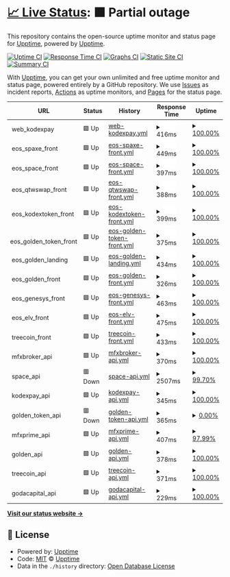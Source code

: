 # [📈 Live Status](https://eos-services.kodexpay.com): <!--live status--> **🟧 Partial outage**

This repository contains the open-source uptime monitor and status page for [Upptime](https://upptime.js.org), powered by [Upptime](https://github.com/upptime/upptime).

[![Uptime CI](https://github.com/upptime/upptime/workflows/Uptime%20CI/badge.svg)](https://github.com/upptime/upptime/actions?query=workflow%3A%22Uptime+CI%22)
[![Response Time CI](https://github.com/upptime/upptime/workflows/Response%20Time%20CI/badge.svg)](https://github.com/upptime/upptime/actions?query=workflow%3A%22Response+Time+CI%22)
[![Graphs CI](https://github.com/upptime/upptime/workflows/Graphs%20CI/badge.svg)](https://github.com/upptime/upptime/actions?query=workflow%3A%22Graphs+CI%22)
[![Static Site CI](https://github.com/upptime/upptime/workflows/Static%20Site%20CI/badge.svg)](https://github.com/upptime/upptime/actions?query=workflow%3A%22Static+Site+CI%22)
[![Summary CI](https://github.com/upptime/upptime/workflows/Summary%20CI/badge.svg)](https://github.com/upptime/upptime/actions?query=workflow%3A%22Summary+CI%22)

With [Upptime](https://upptime.js.org), you can get your own unlimited and free uptime monitor and status page, powered entirely by a GitHub repository. We use [Issues](https://github.com/upptime/upptime/issues) as incident reports, [Actions](https://github.com/upptime/upptime/actions) as uptime monitors, and [Pages](https://eos-services.kodexpay.com) for the status page.

<!--start: status pages-->
<!-- This summary is generated by Upptime (https://github.com/upptime/upptime) -->
<!-- Do not edit this manually, your changes will be overwritten -->
<!-- prettier-ignore -->
| URL | Status | History | Response Time | Uptime |
| --- | ------ | ------- | ------------- | ------ |
| <img alt="" src="https://icons.duckduckgo.com/ip3/null.ico" height="13"> web_kodexpay | 🟩 Up | [web-kodexpay.yml](https://github.com/eos-technology/uptime/commits/HEAD/history/web-kodexpay.yml) | <details><summary><img alt="Response time graph" src="./graphs/web-kodexpay/response-time-week.png" height="20"> 416ms</summary><br><a href="https://upptime.github.io/upptime/history/web-kodexpay"><img alt="Response time 457" src="https://img.shields.io/endpoint?url=https%3A%2F%2Fraw.githubusercontent.com%2Feos-technology%2Fuptime%2FHEAD%2Fapi%2Fweb-kodexpay%2Fresponse-time.json"></a><br><a href="https://upptime.github.io/upptime/history/web-kodexpay"><img alt="24-hour response time 297" src="https://img.shields.io/endpoint?url=https%3A%2F%2Fraw.githubusercontent.com%2Feos-technology%2Fuptime%2FHEAD%2Fapi%2Fweb-kodexpay%2Fresponse-time-day.json"></a><br><a href="https://upptime.github.io/upptime/history/web-kodexpay"><img alt="7-day response time 416" src="https://img.shields.io/endpoint?url=https%3A%2F%2Fraw.githubusercontent.com%2Feos-technology%2Fuptime%2FHEAD%2Fapi%2Fweb-kodexpay%2Fresponse-time-week.json"></a><br><a href="https://upptime.github.io/upptime/history/web-kodexpay"><img alt="30-day response time 410" src="https://img.shields.io/endpoint?url=https%3A%2F%2Fraw.githubusercontent.com%2Feos-technology%2Fuptime%2FHEAD%2Fapi%2Fweb-kodexpay%2Fresponse-time-month.json"></a><br><a href="https://upptime.github.io/upptime/history/web-kodexpay"><img alt="1-year response time 457" src="https://img.shields.io/endpoint?url=https%3A%2F%2Fraw.githubusercontent.com%2Feos-technology%2Fuptime%2FHEAD%2Fapi%2Fweb-kodexpay%2Fresponse-time-year.json"></a></details> | <details><summary><a href="https://upptime.github.io/upptime/history/web-kodexpay">100.00%</a></summary><a href="https://upptime.github.io/upptime/history/web-kodexpay"><img alt="All-time uptime 100.00%" src="https://img.shields.io/endpoint?url=https%3A%2F%2Fraw.githubusercontent.com%2Feos-technology%2Fuptime%2FHEAD%2Fapi%2Fweb-kodexpay%2Fuptime.json"></a><br><a href="https://upptime.github.io/upptime/history/web-kodexpay"><img alt="24-hour uptime 100.00%" src="https://img.shields.io/endpoint?url=https%3A%2F%2Fraw.githubusercontent.com%2Feos-technology%2Fuptime%2FHEAD%2Fapi%2Fweb-kodexpay%2Fuptime-day.json"></a><br><a href="https://upptime.github.io/upptime/history/web-kodexpay"><img alt="7-day uptime 100.00%" src="https://img.shields.io/endpoint?url=https%3A%2F%2Fraw.githubusercontent.com%2Feos-technology%2Fuptime%2FHEAD%2Fapi%2Fweb-kodexpay%2Fuptime-week.json"></a><br><a href="https://upptime.github.io/upptime/history/web-kodexpay"><img alt="30-day uptime 100.00%" src="https://img.shields.io/endpoint?url=https%3A%2F%2Fraw.githubusercontent.com%2Feos-technology%2Fuptime%2FHEAD%2Fapi%2Fweb-kodexpay%2Fuptime-month.json"></a><br><a href="https://upptime.github.io/upptime/history/web-kodexpay"><img alt="1-year uptime 100.00%" src="https://img.shields.io/endpoint?url=https%3A%2F%2Fraw.githubusercontent.com%2Feos-technology%2Fuptime%2FHEAD%2Fapi%2Fweb-kodexpay%2Fuptime-year.json"></a></details>
| <img alt="" src="https://icons.duckduckgo.com/ip3/null.ico" height="13"> eos_spaxe_front | 🟩 Up | [eos-spaxe-front.yml](https://github.com/eos-technology/uptime/commits/HEAD/history/eos-spaxe-front.yml) | <details><summary><img alt="Response time graph" src="./graphs/eos-spaxe-front/response-time-week.png" height="20"> 449ms</summary><br><a href="https://upptime.github.io/upptime/history/eos-spaxe-front"><img alt="Response time 434" src="https://img.shields.io/endpoint?url=https%3A%2F%2Fraw.githubusercontent.com%2Feos-technology%2Fuptime%2FHEAD%2Fapi%2Feos-spaxe-front%2Fresponse-time.json"></a><br><a href="https://upptime.github.io/upptime/history/eos-spaxe-front"><img alt="24-hour response time 353" src="https://img.shields.io/endpoint?url=https%3A%2F%2Fraw.githubusercontent.com%2Feos-technology%2Fuptime%2FHEAD%2Fapi%2Feos-spaxe-front%2Fresponse-time-day.json"></a><br><a href="https://upptime.github.io/upptime/history/eos-spaxe-front"><img alt="7-day response time 449" src="https://img.shields.io/endpoint?url=https%3A%2F%2Fraw.githubusercontent.com%2Feos-technology%2Fuptime%2FHEAD%2Fapi%2Feos-spaxe-front%2Fresponse-time-week.json"></a><br><a href="https://upptime.github.io/upptime/history/eos-spaxe-front"><img alt="30-day response time 424" src="https://img.shields.io/endpoint?url=https%3A%2F%2Fraw.githubusercontent.com%2Feos-technology%2Fuptime%2FHEAD%2Fapi%2Feos-spaxe-front%2Fresponse-time-month.json"></a><br><a href="https://upptime.github.io/upptime/history/eos-spaxe-front"><img alt="1-year response time 434" src="https://img.shields.io/endpoint?url=https%3A%2F%2Fraw.githubusercontent.com%2Feos-technology%2Fuptime%2FHEAD%2Fapi%2Feos-spaxe-front%2Fresponse-time-year.json"></a></details> | <details><summary><a href="https://upptime.github.io/upptime/history/eos-spaxe-front">100.00%</a></summary><a href="https://upptime.github.io/upptime/history/eos-spaxe-front"><img alt="All-time uptime 100.00%" src="https://img.shields.io/endpoint?url=https%3A%2F%2Fraw.githubusercontent.com%2Feos-technology%2Fuptime%2FHEAD%2Fapi%2Feos-spaxe-front%2Fuptime.json"></a><br><a href="https://upptime.github.io/upptime/history/eos-spaxe-front"><img alt="24-hour uptime 100.00%" src="https://img.shields.io/endpoint?url=https%3A%2F%2Fraw.githubusercontent.com%2Feos-technology%2Fuptime%2FHEAD%2Fapi%2Feos-spaxe-front%2Fuptime-day.json"></a><br><a href="https://upptime.github.io/upptime/history/eos-spaxe-front"><img alt="7-day uptime 100.00%" src="https://img.shields.io/endpoint?url=https%3A%2F%2Fraw.githubusercontent.com%2Feos-technology%2Fuptime%2FHEAD%2Fapi%2Feos-spaxe-front%2Fuptime-week.json"></a><br><a href="https://upptime.github.io/upptime/history/eos-spaxe-front"><img alt="30-day uptime 100.00%" src="https://img.shields.io/endpoint?url=https%3A%2F%2Fraw.githubusercontent.com%2Feos-technology%2Fuptime%2FHEAD%2Fapi%2Feos-spaxe-front%2Fuptime-month.json"></a><br><a href="https://upptime.github.io/upptime/history/eos-spaxe-front"><img alt="1-year uptime 100.00%" src="https://img.shields.io/endpoint?url=https%3A%2F%2Fraw.githubusercontent.com%2Feos-technology%2Fuptime%2FHEAD%2Fapi%2Feos-spaxe-front%2Fuptime-year.json"></a></details>
| <img alt="" src="https://icons.duckduckgo.com/ip3/null.ico" height="13"> eos_space_front | 🟩 Up | [eos-space-front.yml](https://github.com/eos-technology/uptime/commits/HEAD/history/eos-space-front.yml) | <details><summary><img alt="Response time graph" src="./graphs/eos-space-front/response-time-week.png" height="20"> 397ms</summary><br><a href="https://upptime.github.io/upptime/history/eos-space-front"><img alt="Response time 488" src="https://img.shields.io/endpoint?url=https%3A%2F%2Fraw.githubusercontent.com%2Feos-technology%2Fuptime%2FHEAD%2Fapi%2Feos-space-front%2Fresponse-time.json"></a><br><a href="https://upptime.github.io/upptime/history/eos-space-front"><img alt="24-hour response time 196" src="https://img.shields.io/endpoint?url=https%3A%2F%2Fraw.githubusercontent.com%2Feos-technology%2Fuptime%2FHEAD%2Fapi%2Feos-space-front%2Fresponse-time-day.json"></a><br><a href="https://upptime.github.io/upptime/history/eos-space-front"><img alt="7-day response time 397" src="https://img.shields.io/endpoint?url=https%3A%2F%2Fraw.githubusercontent.com%2Feos-technology%2Fuptime%2FHEAD%2Fapi%2Feos-space-front%2Fresponse-time-week.json"></a><br><a href="https://upptime.github.io/upptime/history/eos-space-front"><img alt="30-day response time 528" src="https://img.shields.io/endpoint?url=https%3A%2F%2Fraw.githubusercontent.com%2Feos-technology%2Fuptime%2FHEAD%2Fapi%2Feos-space-front%2Fresponse-time-month.json"></a><br><a href="https://upptime.github.io/upptime/history/eos-space-front"><img alt="1-year response time 488" src="https://img.shields.io/endpoint?url=https%3A%2F%2Fraw.githubusercontent.com%2Feos-technology%2Fuptime%2FHEAD%2Fapi%2Feos-space-front%2Fresponse-time-year.json"></a></details> | <details><summary><a href="https://upptime.github.io/upptime/history/eos-space-front">100.00%</a></summary><a href="https://upptime.github.io/upptime/history/eos-space-front"><img alt="All-time uptime 100.00%" src="https://img.shields.io/endpoint?url=https%3A%2F%2Fraw.githubusercontent.com%2Feos-technology%2Fuptime%2FHEAD%2Fapi%2Feos-space-front%2Fuptime.json"></a><br><a href="https://upptime.github.io/upptime/history/eos-space-front"><img alt="24-hour uptime 100.00%" src="https://img.shields.io/endpoint?url=https%3A%2F%2Fraw.githubusercontent.com%2Feos-technology%2Fuptime%2FHEAD%2Fapi%2Feos-space-front%2Fuptime-day.json"></a><br><a href="https://upptime.github.io/upptime/history/eos-space-front"><img alt="7-day uptime 100.00%" src="https://img.shields.io/endpoint?url=https%3A%2F%2Fraw.githubusercontent.com%2Feos-technology%2Fuptime%2FHEAD%2Fapi%2Feos-space-front%2Fuptime-week.json"></a><br><a href="https://upptime.github.io/upptime/history/eos-space-front"><img alt="30-day uptime 100.00%" src="https://img.shields.io/endpoint?url=https%3A%2F%2Fraw.githubusercontent.com%2Feos-technology%2Fuptime%2FHEAD%2Fapi%2Feos-space-front%2Fuptime-month.json"></a><br><a href="https://upptime.github.io/upptime/history/eos-space-front"><img alt="1-year uptime 100.00%" src="https://img.shields.io/endpoint?url=https%3A%2F%2Fraw.githubusercontent.com%2Feos-technology%2Fuptime%2FHEAD%2Fapi%2Feos-space-front%2Fuptime-year.json"></a></details>
| <img alt="" src="https://icons.duckduckgo.com/ip3/null.ico" height="13"> eos_qtwswap_front | 🟩 Up | [eos-qtwswap-front.yml](https://github.com/eos-technology/uptime/commits/HEAD/history/eos-qtwswap-front.yml) | <details><summary><img alt="Response time graph" src="./graphs/eos-qtwswap-front/response-time-week.png" height="20"> 388ms</summary><br><a href="https://upptime.github.io/upptime/history/eos-qtwswap-front"><img alt="Response time 445" src="https://img.shields.io/endpoint?url=https%3A%2F%2Fraw.githubusercontent.com%2Feos-technology%2Fuptime%2FHEAD%2Fapi%2Feos-qtwswap-front%2Fresponse-time.json"></a><br><a href="https://upptime.github.io/upptime/history/eos-qtwswap-front"><img alt="24-hour response time 305" src="https://img.shields.io/endpoint?url=https%3A%2F%2Fraw.githubusercontent.com%2Feos-technology%2Fuptime%2FHEAD%2Fapi%2Feos-qtwswap-front%2Fresponse-time-day.json"></a><br><a href="https://upptime.github.io/upptime/history/eos-qtwswap-front"><img alt="7-day response time 388" src="https://img.shields.io/endpoint?url=https%3A%2F%2Fraw.githubusercontent.com%2Feos-technology%2Fuptime%2FHEAD%2Fapi%2Feos-qtwswap-front%2Fresponse-time-week.json"></a><br><a href="https://upptime.github.io/upptime/history/eos-qtwswap-front"><img alt="30-day response time 414" src="https://img.shields.io/endpoint?url=https%3A%2F%2Fraw.githubusercontent.com%2Feos-technology%2Fuptime%2FHEAD%2Fapi%2Feos-qtwswap-front%2Fresponse-time-month.json"></a><br><a href="https://upptime.github.io/upptime/history/eos-qtwswap-front"><img alt="1-year response time 445" src="https://img.shields.io/endpoint?url=https%3A%2F%2Fraw.githubusercontent.com%2Feos-technology%2Fuptime%2FHEAD%2Fapi%2Feos-qtwswap-front%2Fresponse-time-year.json"></a></details> | <details><summary><a href="https://upptime.github.io/upptime/history/eos-qtwswap-front">100.00%</a></summary><a href="https://upptime.github.io/upptime/history/eos-qtwswap-front"><img alt="All-time uptime 100.00%" src="https://img.shields.io/endpoint?url=https%3A%2F%2Fraw.githubusercontent.com%2Feos-technology%2Fuptime%2FHEAD%2Fapi%2Feos-qtwswap-front%2Fuptime.json"></a><br><a href="https://upptime.github.io/upptime/history/eos-qtwswap-front"><img alt="24-hour uptime 100.00%" src="https://img.shields.io/endpoint?url=https%3A%2F%2Fraw.githubusercontent.com%2Feos-technology%2Fuptime%2FHEAD%2Fapi%2Feos-qtwswap-front%2Fuptime-day.json"></a><br><a href="https://upptime.github.io/upptime/history/eos-qtwswap-front"><img alt="7-day uptime 100.00%" src="https://img.shields.io/endpoint?url=https%3A%2F%2Fraw.githubusercontent.com%2Feos-technology%2Fuptime%2FHEAD%2Fapi%2Feos-qtwswap-front%2Fuptime-week.json"></a><br><a href="https://upptime.github.io/upptime/history/eos-qtwswap-front"><img alt="30-day uptime 100.00%" src="https://img.shields.io/endpoint?url=https%3A%2F%2Fraw.githubusercontent.com%2Feos-technology%2Fuptime%2FHEAD%2Fapi%2Feos-qtwswap-front%2Fuptime-month.json"></a><br><a href="https://upptime.github.io/upptime/history/eos-qtwswap-front"><img alt="1-year uptime 100.00%" src="https://img.shields.io/endpoint?url=https%3A%2F%2Fraw.githubusercontent.com%2Feos-technology%2Fuptime%2FHEAD%2Fapi%2Feos-qtwswap-front%2Fuptime-year.json"></a></details>
| <img alt="" src="https://icons.duckduckgo.com/ip3/null.ico" height="13"> eos_kodextoken_front | 🟩 Up | [eos-kodextoken-front.yml](https://github.com/eos-technology/uptime/commits/HEAD/history/eos-kodextoken-front.yml) | <details><summary><img alt="Response time graph" src="./graphs/eos-kodextoken-front/response-time-week.png" height="20"> 399ms</summary><br><a href="https://upptime.github.io/upptime/history/eos-kodextoken-front"><img alt="Response time 446" src="https://img.shields.io/endpoint?url=https%3A%2F%2Fraw.githubusercontent.com%2Feos-technology%2Fuptime%2FHEAD%2Fapi%2Feos-kodextoken-front%2Fresponse-time.json"></a><br><a href="https://upptime.github.io/upptime/history/eos-kodextoken-front"><img alt="24-hour response time 297" src="https://img.shields.io/endpoint?url=https%3A%2F%2Fraw.githubusercontent.com%2Feos-technology%2Fuptime%2FHEAD%2Fapi%2Feos-kodextoken-front%2Fresponse-time-day.json"></a><br><a href="https://upptime.github.io/upptime/history/eos-kodextoken-front"><img alt="7-day response time 399" src="https://img.shields.io/endpoint?url=https%3A%2F%2Fraw.githubusercontent.com%2Feos-technology%2Fuptime%2FHEAD%2Fapi%2Feos-kodextoken-front%2Fresponse-time-week.json"></a><br><a href="https://upptime.github.io/upptime/history/eos-kodextoken-front"><img alt="30-day response time 406" src="https://img.shields.io/endpoint?url=https%3A%2F%2Fraw.githubusercontent.com%2Feos-technology%2Fuptime%2FHEAD%2Fapi%2Feos-kodextoken-front%2Fresponse-time-month.json"></a><br><a href="https://upptime.github.io/upptime/history/eos-kodextoken-front"><img alt="1-year response time 446" src="https://img.shields.io/endpoint?url=https%3A%2F%2Fraw.githubusercontent.com%2Feos-technology%2Fuptime%2FHEAD%2Fapi%2Feos-kodextoken-front%2Fresponse-time-year.json"></a></details> | <details><summary><a href="https://upptime.github.io/upptime/history/eos-kodextoken-front">100.00%</a></summary><a href="https://upptime.github.io/upptime/history/eos-kodextoken-front"><img alt="All-time uptime 100.00%" src="https://img.shields.io/endpoint?url=https%3A%2F%2Fraw.githubusercontent.com%2Feos-technology%2Fuptime%2FHEAD%2Fapi%2Feos-kodextoken-front%2Fuptime.json"></a><br><a href="https://upptime.github.io/upptime/history/eos-kodextoken-front"><img alt="24-hour uptime 100.00%" src="https://img.shields.io/endpoint?url=https%3A%2F%2Fraw.githubusercontent.com%2Feos-technology%2Fuptime%2FHEAD%2Fapi%2Feos-kodextoken-front%2Fuptime-day.json"></a><br><a href="https://upptime.github.io/upptime/history/eos-kodextoken-front"><img alt="7-day uptime 100.00%" src="https://img.shields.io/endpoint?url=https%3A%2F%2Fraw.githubusercontent.com%2Feos-technology%2Fuptime%2FHEAD%2Fapi%2Feos-kodextoken-front%2Fuptime-week.json"></a><br><a href="https://upptime.github.io/upptime/history/eos-kodextoken-front"><img alt="30-day uptime 100.00%" src="https://img.shields.io/endpoint?url=https%3A%2F%2Fraw.githubusercontent.com%2Feos-technology%2Fuptime%2FHEAD%2Fapi%2Feos-kodextoken-front%2Fuptime-month.json"></a><br><a href="https://upptime.github.io/upptime/history/eos-kodextoken-front"><img alt="1-year uptime 100.00%" src="https://img.shields.io/endpoint?url=https%3A%2F%2Fraw.githubusercontent.com%2Feos-technology%2Fuptime%2FHEAD%2Fapi%2Feos-kodextoken-front%2Fuptime-year.json"></a></details>
| <img alt="" src="https://icons.duckduckgo.com/ip3/null.ico" height="13"> eos_golden_token_front | 🟩 Up | [eos-golden-token-front.yml](https://github.com/eos-technology/uptime/commits/HEAD/history/eos-golden-token-front.yml) | <details><summary><img alt="Response time graph" src="./graphs/eos-golden-token-front/response-time-week.png" height="20"> 375ms</summary><br><a href="https://upptime.github.io/upptime/history/eos-golden-token-front"><img alt="Response time 452" src="https://img.shields.io/endpoint?url=https%3A%2F%2Fraw.githubusercontent.com%2Feos-technology%2Fuptime%2FHEAD%2Fapi%2Feos-golden-token-front%2Fresponse-time.json"></a><br><a href="https://upptime.github.io/upptime/history/eos-golden-token-front"><img alt="24-hour response time 320" src="https://img.shields.io/endpoint?url=https%3A%2F%2Fraw.githubusercontent.com%2Feos-technology%2Fuptime%2FHEAD%2Fapi%2Feos-golden-token-front%2Fresponse-time-day.json"></a><br><a href="https://upptime.github.io/upptime/history/eos-golden-token-front"><img alt="7-day response time 375" src="https://img.shields.io/endpoint?url=https%3A%2F%2Fraw.githubusercontent.com%2Feos-technology%2Fuptime%2FHEAD%2Fapi%2Feos-golden-token-front%2Fresponse-time-week.json"></a><br><a href="https://upptime.github.io/upptime/history/eos-golden-token-front"><img alt="30-day response time 436" src="https://img.shields.io/endpoint?url=https%3A%2F%2Fraw.githubusercontent.com%2Feos-technology%2Fuptime%2FHEAD%2Fapi%2Feos-golden-token-front%2Fresponse-time-month.json"></a><br><a href="https://upptime.github.io/upptime/history/eos-golden-token-front"><img alt="1-year response time 452" src="https://img.shields.io/endpoint?url=https%3A%2F%2Fraw.githubusercontent.com%2Feos-technology%2Fuptime%2FHEAD%2Fapi%2Feos-golden-token-front%2Fresponse-time-year.json"></a></details> | <details><summary><a href="https://upptime.github.io/upptime/history/eos-golden-token-front">100.00%</a></summary><a href="https://upptime.github.io/upptime/history/eos-golden-token-front"><img alt="All-time uptime 100.00%" src="https://img.shields.io/endpoint?url=https%3A%2F%2Fraw.githubusercontent.com%2Feos-technology%2Fuptime%2FHEAD%2Fapi%2Feos-golden-token-front%2Fuptime.json"></a><br><a href="https://upptime.github.io/upptime/history/eos-golden-token-front"><img alt="24-hour uptime 100.00%" src="https://img.shields.io/endpoint?url=https%3A%2F%2Fraw.githubusercontent.com%2Feos-technology%2Fuptime%2FHEAD%2Fapi%2Feos-golden-token-front%2Fuptime-day.json"></a><br><a href="https://upptime.github.io/upptime/history/eos-golden-token-front"><img alt="7-day uptime 100.00%" src="https://img.shields.io/endpoint?url=https%3A%2F%2Fraw.githubusercontent.com%2Feos-technology%2Fuptime%2FHEAD%2Fapi%2Feos-golden-token-front%2Fuptime-week.json"></a><br><a href="https://upptime.github.io/upptime/history/eos-golden-token-front"><img alt="30-day uptime 100.00%" src="https://img.shields.io/endpoint?url=https%3A%2F%2Fraw.githubusercontent.com%2Feos-technology%2Fuptime%2FHEAD%2Fapi%2Feos-golden-token-front%2Fuptime-month.json"></a><br><a href="https://upptime.github.io/upptime/history/eos-golden-token-front"><img alt="1-year uptime 100.00%" src="https://img.shields.io/endpoint?url=https%3A%2F%2Fraw.githubusercontent.com%2Feos-technology%2Fuptime%2FHEAD%2Fapi%2Feos-golden-token-front%2Fuptime-year.json"></a></details>
| <img alt="" src="https://icons.duckduckgo.com/ip3/null.ico" height="13"> eos_golden_landing | 🟩 Up | [eos-golden-landing.yml](https://github.com/eos-technology/uptime/commits/HEAD/history/eos-golden-landing.yml) | <details><summary><img alt="Response time graph" src="./graphs/eos-golden-landing/response-time-week.png" height="20"> 434ms</summary><br><a href="https://upptime.github.io/upptime/history/eos-golden-landing"><img alt="Response time 432" src="https://img.shields.io/endpoint?url=https%3A%2F%2Fraw.githubusercontent.com%2Feos-technology%2Fuptime%2FHEAD%2Fapi%2Feos-golden-landing%2Fresponse-time.json"></a><br><a href="https://upptime.github.io/upptime/history/eos-golden-landing"><img alt="24-hour response time 183" src="https://img.shields.io/endpoint?url=https%3A%2F%2Fraw.githubusercontent.com%2Feos-technology%2Fuptime%2FHEAD%2Fapi%2Feos-golden-landing%2Fresponse-time-day.json"></a><br><a href="https://upptime.github.io/upptime/history/eos-golden-landing"><img alt="7-day response time 434" src="https://img.shields.io/endpoint?url=https%3A%2F%2Fraw.githubusercontent.com%2Feos-technology%2Fuptime%2FHEAD%2Fapi%2Feos-golden-landing%2Fresponse-time-week.json"></a><br><a href="https://upptime.github.io/upptime/history/eos-golden-landing"><img alt="30-day response time 406" src="https://img.shields.io/endpoint?url=https%3A%2F%2Fraw.githubusercontent.com%2Feos-technology%2Fuptime%2FHEAD%2Fapi%2Feos-golden-landing%2Fresponse-time-month.json"></a><br><a href="https://upptime.github.io/upptime/history/eos-golden-landing"><img alt="1-year response time 432" src="https://img.shields.io/endpoint?url=https%3A%2F%2Fraw.githubusercontent.com%2Feos-technology%2Fuptime%2FHEAD%2Fapi%2Feos-golden-landing%2Fresponse-time-year.json"></a></details> | <details><summary><a href="https://upptime.github.io/upptime/history/eos-golden-landing">100.00%</a></summary><a href="https://upptime.github.io/upptime/history/eos-golden-landing"><img alt="All-time uptime 100.00%" src="https://img.shields.io/endpoint?url=https%3A%2F%2Fraw.githubusercontent.com%2Feos-technology%2Fuptime%2FHEAD%2Fapi%2Feos-golden-landing%2Fuptime.json"></a><br><a href="https://upptime.github.io/upptime/history/eos-golden-landing"><img alt="24-hour uptime 100.00%" src="https://img.shields.io/endpoint?url=https%3A%2F%2Fraw.githubusercontent.com%2Feos-technology%2Fuptime%2FHEAD%2Fapi%2Feos-golden-landing%2Fuptime-day.json"></a><br><a href="https://upptime.github.io/upptime/history/eos-golden-landing"><img alt="7-day uptime 100.00%" src="https://img.shields.io/endpoint?url=https%3A%2F%2Fraw.githubusercontent.com%2Feos-technology%2Fuptime%2FHEAD%2Fapi%2Feos-golden-landing%2Fuptime-week.json"></a><br><a href="https://upptime.github.io/upptime/history/eos-golden-landing"><img alt="30-day uptime 100.00%" src="https://img.shields.io/endpoint?url=https%3A%2F%2Fraw.githubusercontent.com%2Feos-technology%2Fuptime%2FHEAD%2Fapi%2Feos-golden-landing%2Fuptime-month.json"></a><br><a href="https://upptime.github.io/upptime/history/eos-golden-landing"><img alt="1-year uptime 100.00%" src="https://img.shields.io/endpoint?url=https%3A%2F%2Fraw.githubusercontent.com%2Feos-technology%2Fuptime%2FHEAD%2Fapi%2Feos-golden-landing%2Fuptime-year.json"></a></details>
| <img alt="" src="https://icons.duckduckgo.com/ip3/null.ico" height="13"> eos_golden_front | 🟩 Up | [eos-golden-front.yml](https://github.com/eos-technology/uptime/commits/HEAD/history/eos-golden-front.yml) | <details><summary><img alt="Response time graph" src="./graphs/eos-golden-front/response-time-week.png" height="20"> 326ms</summary><br><a href="https://upptime.github.io/upptime/history/eos-golden-front"><img alt="Response time 338" src="https://img.shields.io/endpoint?url=https%3A%2F%2Fraw.githubusercontent.com%2Feos-technology%2Fuptime%2FHEAD%2Fapi%2Feos-golden-front%2Fresponse-time.json"></a><br><a href="https://upptime.github.io/upptime/history/eos-golden-front"><img alt="24-hour response time 210" src="https://img.shields.io/endpoint?url=https%3A%2F%2Fraw.githubusercontent.com%2Feos-technology%2Fuptime%2FHEAD%2Fapi%2Feos-golden-front%2Fresponse-time-day.json"></a><br><a href="https://upptime.github.io/upptime/history/eos-golden-front"><img alt="7-day response time 326" src="https://img.shields.io/endpoint?url=https%3A%2F%2Fraw.githubusercontent.com%2Feos-technology%2Fuptime%2FHEAD%2Fapi%2Feos-golden-front%2Fresponse-time-week.json"></a><br><a href="https://upptime.github.io/upptime/history/eos-golden-front"><img alt="30-day response time 342" src="https://img.shields.io/endpoint?url=https%3A%2F%2Fraw.githubusercontent.com%2Feos-technology%2Fuptime%2FHEAD%2Fapi%2Feos-golden-front%2Fresponse-time-month.json"></a><br><a href="https://upptime.github.io/upptime/history/eos-golden-front"><img alt="1-year response time 338" src="https://img.shields.io/endpoint?url=https%3A%2F%2Fraw.githubusercontent.com%2Feos-technology%2Fuptime%2FHEAD%2Fapi%2Feos-golden-front%2Fresponse-time-year.json"></a></details> | <details><summary><a href="https://upptime.github.io/upptime/history/eos-golden-front">100.00%</a></summary><a href="https://upptime.github.io/upptime/history/eos-golden-front"><img alt="All-time uptime 82.20%" src="https://img.shields.io/endpoint?url=https%3A%2F%2Fraw.githubusercontent.com%2Feos-technology%2Fuptime%2FHEAD%2Fapi%2Feos-golden-front%2Fuptime.json"></a><br><a href="https://upptime.github.io/upptime/history/eos-golden-front"><img alt="24-hour uptime 100.00%" src="https://img.shields.io/endpoint?url=https%3A%2F%2Fraw.githubusercontent.com%2Feos-technology%2Fuptime%2FHEAD%2Fapi%2Feos-golden-front%2Fuptime-day.json"></a><br><a href="https://upptime.github.io/upptime/history/eos-golden-front"><img alt="7-day uptime 100.00%" src="https://img.shields.io/endpoint?url=https%3A%2F%2Fraw.githubusercontent.com%2Feos-technology%2Fuptime%2FHEAD%2Fapi%2Feos-golden-front%2Fuptime-week.json"></a><br><a href="https://upptime.github.io/upptime/history/eos-golden-front"><img alt="30-day uptime 100.00%" src="https://img.shields.io/endpoint?url=https%3A%2F%2Fraw.githubusercontent.com%2Feos-technology%2Fuptime%2FHEAD%2Fapi%2Feos-golden-front%2Fuptime-month.json"></a><br><a href="https://upptime.github.io/upptime/history/eos-golden-front"><img alt="1-year uptime 82.20%" src="https://img.shields.io/endpoint?url=https%3A%2F%2Fraw.githubusercontent.com%2Feos-technology%2Fuptime%2FHEAD%2Fapi%2Feos-golden-front%2Fuptime-year.json"></a></details>
| <img alt="" src="https://icons.duckduckgo.com/ip3/null.ico" height="13"> eos_genesys_front | 🟩 Up | [eos-genesys-front.yml](https://github.com/eos-technology/uptime/commits/HEAD/history/eos-genesys-front.yml) | <details><summary><img alt="Response time graph" src="./graphs/eos-genesys-front/response-time-week.png" height="20"> 463ms</summary><br><a href="https://upptime.github.io/upptime/history/eos-genesys-front"><img alt="Response time 482" src="https://img.shields.io/endpoint?url=https%3A%2F%2Fraw.githubusercontent.com%2Feos-technology%2Fuptime%2FHEAD%2Fapi%2Feos-genesys-front%2Fresponse-time.json"></a><br><a href="https://upptime.github.io/upptime/history/eos-genesys-front"><img alt="24-hour response time 288" src="https://img.shields.io/endpoint?url=https%3A%2F%2Fraw.githubusercontent.com%2Feos-technology%2Fuptime%2FHEAD%2Fapi%2Feos-genesys-front%2Fresponse-time-day.json"></a><br><a href="https://upptime.github.io/upptime/history/eos-genesys-front"><img alt="7-day response time 463" src="https://img.shields.io/endpoint?url=https%3A%2F%2Fraw.githubusercontent.com%2Feos-technology%2Fuptime%2FHEAD%2Fapi%2Feos-genesys-front%2Fresponse-time-week.json"></a><br><a href="https://upptime.github.io/upptime/history/eos-genesys-front"><img alt="30-day response time 453" src="https://img.shields.io/endpoint?url=https%3A%2F%2Fraw.githubusercontent.com%2Feos-technology%2Fuptime%2FHEAD%2Fapi%2Feos-genesys-front%2Fresponse-time-month.json"></a><br><a href="https://upptime.github.io/upptime/history/eos-genesys-front"><img alt="1-year response time 482" src="https://img.shields.io/endpoint?url=https%3A%2F%2Fraw.githubusercontent.com%2Feos-technology%2Fuptime%2FHEAD%2Fapi%2Feos-genesys-front%2Fresponse-time-year.json"></a></details> | <details><summary><a href="https://upptime.github.io/upptime/history/eos-genesys-front">100.00%</a></summary><a href="https://upptime.github.io/upptime/history/eos-genesys-front"><img alt="All-time uptime 100.00%" src="https://img.shields.io/endpoint?url=https%3A%2F%2Fraw.githubusercontent.com%2Feos-technology%2Fuptime%2FHEAD%2Fapi%2Feos-genesys-front%2Fuptime.json"></a><br><a href="https://upptime.github.io/upptime/history/eos-genesys-front"><img alt="24-hour uptime 100.00%" src="https://img.shields.io/endpoint?url=https%3A%2F%2Fraw.githubusercontent.com%2Feos-technology%2Fuptime%2FHEAD%2Fapi%2Feos-genesys-front%2Fuptime-day.json"></a><br><a href="https://upptime.github.io/upptime/history/eos-genesys-front"><img alt="7-day uptime 100.00%" src="https://img.shields.io/endpoint?url=https%3A%2F%2Fraw.githubusercontent.com%2Feos-technology%2Fuptime%2FHEAD%2Fapi%2Feos-genesys-front%2Fuptime-week.json"></a><br><a href="https://upptime.github.io/upptime/history/eos-genesys-front"><img alt="30-day uptime 100.00%" src="https://img.shields.io/endpoint?url=https%3A%2F%2Fraw.githubusercontent.com%2Feos-technology%2Fuptime%2FHEAD%2Fapi%2Feos-genesys-front%2Fuptime-month.json"></a><br><a href="https://upptime.github.io/upptime/history/eos-genesys-front"><img alt="1-year uptime 100.00%" src="https://img.shields.io/endpoint?url=https%3A%2F%2Fraw.githubusercontent.com%2Feos-technology%2Fuptime%2FHEAD%2Fapi%2Feos-genesys-front%2Fuptime-year.json"></a></details>
| <img alt="" src="https://icons.duckduckgo.com/ip3/null.ico" height="13"> eos_elv_front | 🟩 Up | [eos-elv-front.yml](https://github.com/eos-technology/uptime/commits/HEAD/history/eos-elv-front.yml) | <details><summary><img alt="Response time graph" src="./graphs/eos-elv-front/response-time-week.png" height="20"> 475ms</summary><br><a href="https://upptime.github.io/upptime/history/eos-elv-front"><img alt="Response time 476" src="https://img.shields.io/endpoint?url=https%3A%2F%2Fraw.githubusercontent.com%2Feos-technology%2Fuptime%2FHEAD%2Fapi%2Feos-elv-front%2Fresponse-time.json"></a><br><a href="https://upptime.github.io/upptime/history/eos-elv-front"><img alt="24-hour response time 208" src="https://img.shields.io/endpoint?url=https%3A%2F%2Fraw.githubusercontent.com%2Feos-technology%2Fuptime%2FHEAD%2Fapi%2Feos-elv-front%2Fresponse-time-day.json"></a><br><a href="https://upptime.github.io/upptime/history/eos-elv-front"><img alt="7-day response time 475" src="https://img.shields.io/endpoint?url=https%3A%2F%2Fraw.githubusercontent.com%2Feos-technology%2Fuptime%2FHEAD%2Fapi%2Feos-elv-front%2Fresponse-time-week.json"></a><br><a href="https://upptime.github.io/upptime/history/eos-elv-front"><img alt="30-day response time 454" src="https://img.shields.io/endpoint?url=https%3A%2F%2Fraw.githubusercontent.com%2Feos-technology%2Fuptime%2FHEAD%2Fapi%2Feos-elv-front%2Fresponse-time-month.json"></a><br><a href="https://upptime.github.io/upptime/history/eos-elv-front"><img alt="1-year response time 476" src="https://img.shields.io/endpoint?url=https%3A%2F%2Fraw.githubusercontent.com%2Feos-technology%2Fuptime%2FHEAD%2Fapi%2Feos-elv-front%2Fresponse-time-year.json"></a></details> | <details><summary><a href="https://upptime.github.io/upptime/history/eos-elv-front">100.00%</a></summary><a href="https://upptime.github.io/upptime/history/eos-elv-front"><img alt="All-time uptime 100.00%" src="https://img.shields.io/endpoint?url=https%3A%2F%2Fraw.githubusercontent.com%2Feos-technology%2Fuptime%2FHEAD%2Fapi%2Feos-elv-front%2Fuptime.json"></a><br><a href="https://upptime.github.io/upptime/history/eos-elv-front"><img alt="24-hour uptime 100.00%" src="https://img.shields.io/endpoint?url=https%3A%2F%2Fraw.githubusercontent.com%2Feos-technology%2Fuptime%2FHEAD%2Fapi%2Feos-elv-front%2Fuptime-day.json"></a><br><a href="https://upptime.github.io/upptime/history/eos-elv-front"><img alt="7-day uptime 100.00%" src="https://img.shields.io/endpoint?url=https%3A%2F%2Fraw.githubusercontent.com%2Feos-technology%2Fuptime%2FHEAD%2Fapi%2Feos-elv-front%2Fuptime-week.json"></a><br><a href="https://upptime.github.io/upptime/history/eos-elv-front"><img alt="30-day uptime 100.00%" src="https://img.shields.io/endpoint?url=https%3A%2F%2Fraw.githubusercontent.com%2Feos-technology%2Fuptime%2FHEAD%2Fapi%2Feos-elv-front%2Fuptime-month.json"></a><br><a href="https://upptime.github.io/upptime/history/eos-elv-front"><img alt="1-year uptime 100.00%" src="https://img.shields.io/endpoint?url=https%3A%2F%2Fraw.githubusercontent.com%2Feos-technology%2Fuptime%2FHEAD%2Fapi%2Feos-elv-front%2Fuptime-year.json"></a></details>
| <img alt="" src="https://icons.duckduckgo.com/ip3/null.ico" height="13"> treecoin_front | 🟩 Up | [treecoin-front.yml](https://github.com/eos-technology/uptime/commits/HEAD/history/treecoin-front.yml) | <details><summary><img alt="Response time graph" src="./graphs/treecoin-front/response-time-week.png" height="20"> 433ms</summary><br><a href="https://upptime.github.io/upptime/history/treecoin-front"><img alt="Response time 448" src="https://img.shields.io/endpoint?url=https%3A%2F%2Fraw.githubusercontent.com%2Feos-technology%2Fuptime%2FHEAD%2Fapi%2Ftreecoin-front%2Fresponse-time.json"></a><br><a href="https://upptime.github.io/upptime/history/treecoin-front"><img alt="24-hour response time 296" src="https://img.shields.io/endpoint?url=https%3A%2F%2Fraw.githubusercontent.com%2Feos-technology%2Fuptime%2FHEAD%2Fapi%2Ftreecoin-front%2Fresponse-time-day.json"></a><br><a href="https://upptime.github.io/upptime/history/treecoin-front"><img alt="7-day response time 433" src="https://img.shields.io/endpoint?url=https%3A%2F%2Fraw.githubusercontent.com%2Feos-technology%2Fuptime%2FHEAD%2Fapi%2Ftreecoin-front%2Fresponse-time-week.json"></a><br><a href="https://upptime.github.io/upptime/history/treecoin-front"><img alt="30-day response time 434" src="https://img.shields.io/endpoint?url=https%3A%2F%2Fraw.githubusercontent.com%2Feos-technology%2Fuptime%2FHEAD%2Fapi%2Ftreecoin-front%2Fresponse-time-month.json"></a><br><a href="https://upptime.github.io/upptime/history/treecoin-front"><img alt="1-year response time 448" src="https://img.shields.io/endpoint?url=https%3A%2F%2Fraw.githubusercontent.com%2Feos-technology%2Fuptime%2FHEAD%2Fapi%2Ftreecoin-front%2Fresponse-time-year.json"></a></details> | <details><summary><a href="https://upptime.github.io/upptime/history/treecoin-front">100.00%</a></summary><a href="https://upptime.github.io/upptime/history/treecoin-front"><img alt="All-time uptime 100.00%" src="https://img.shields.io/endpoint?url=https%3A%2F%2Fraw.githubusercontent.com%2Feos-technology%2Fuptime%2FHEAD%2Fapi%2Ftreecoin-front%2Fuptime.json"></a><br><a href="https://upptime.github.io/upptime/history/treecoin-front"><img alt="24-hour uptime 100.00%" src="https://img.shields.io/endpoint?url=https%3A%2F%2Fraw.githubusercontent.com%2Feos-technology%2Fuptime%2FHEAD%2Fapi%2Ftreecoin-front%2Fuptime-day.json"></a><br><a href="https://upptime.github.io/upptime/history/treecoin-front"><img alt="7-day uptime 100.00%" src="https://img.shields.io/endpoint?url=https%3A%2F%2Fraw.githubusercontent.com%2Feos-technology%2Fuptime%2FHEAD%2Fapi%2Ftreecoin-front%2Fuptime-week.json"></a><br><a href="https://upptime.github.io/upptime/history/treecoin-front"><img alt="30-day uptime 100.00%" src="https://img.shields.io/endpoint?url=https%3A%2F%2Fraw.githubusercontent.com%2Feos-technology%2Fuptime%2FHEAD%2Fapi%2Ftreecoin-front%2Fuptime-month.json"></a><br><a href="https://upptime.github.io/upptime/history/treecoin-front"><img alt="1-year uptime 100.00%" src="https://img.shields.io/endpoint?url=https%3A%2F%2Fraw.githubusercontent.com%2Feos-technology%2Fuptime%2FHEAD%2Fapi%2Ftreecoin-front%2Fuptime-year.json"></a></details>
| <img alt="" src="https://icons.duckduckgo.com/ip3/null.ico" height="13"> mfxbroker_api | 🟩 Up | [mfxbroker-api.yml](https://github.com/eos-technology/uptime/commits/HEAD/history/mfxbroker-api.yml) | <details><summary><img alt="Response time graph" src="./graphs/mfxbroker-api/response-time-week.png" height="20"> 370ms</summary><br><a href="https://upptime.github.io/upptime/history/mfxbroker-api"><img alt="Response time 517" src="https://img.shields.io/endpoint?url=https%3A%2F%2Fraw.githubusercontent.com%2Feos-technology%2Fuptime%2FHEAD%2Fapi%2Fmfxbroker-api%2Fresponse-time.json"></a><br><a href="https://upptime.github.io/upptime/history/mfxbroker-api"><img alt="24-hour response time 222" src="https://img.shields.io/endpoint?url=https%3A%2F%2Fraw.githubusercontent.com%2Feos-technology%2Fuptime%2FHEAD%2Fapi%2Fmfxbroker-api%2Fresponse-time-day.json"></a><br><a href="https://upptime.github.io/upptime/history/mfxbroker-api"><img alt="7-day response time 370" src="https://img.shields.io/endpoint?url=https%3A%2F%2Fraw.githubusercontent.com%2Feos-technology%2Fuptime%2FHEAD%2Fapi%2Fmfxbroker-api%2Fresponse-time-week.json"></a><br><a href="https://upptime.github.io/upptime/history/mfxbroker-api"><img alt="30-day response time 441" src="https://img.shields.io/endpoint?url=https%3A%2F%2Fraw.githubusercontent.com%2Feos-technology%2Fuptime%2FHEAD%2Fapi%2Fmfxbroker-api%2Fresponse-time-month.json"></a><br><a href="https://upptime.github.io/upptime/history/mfxbroker-api"><img alt="1-year response time 517" src="https://img.shields.io/endpoint?url=https%3A%2F%2Fraw.githubusercontent.com%2Feos-technology%2Fuptime%2FHEAD%2Fapi%2Fmfxbroker-api%2Fresponse-time-year.json"></a></details> | <details><summary><a href="https://upptime.github.io/upptime/history/mfxbroker-api">100.00%</a></summary><a href="https://upptime.github.io/upptime/history/mfxbroker-api"><img alt="All-time uptime 99.68%" src="https://img.shields.io/endpoint?url=https%3A%2F%2Fraw.githubusercontent.com%2Feos-technology%2Fuptime%2FHEAD%2Fapi%2Fmfxbroker-api%2Fuptime.json"></a><br><a href="https://upptime.github.io/upptime/history/mfxbroker-api"><img alt="24-hour uptime 100.00%" src="https://img.shields.io/endpoint?url=https%3A%2F%2Fraw.githubusercontent.com%2Feos-technology%2Fuptime%2FHEAD%2Fapi%2Fmfxbroker-api%2Fuptime-day.json"></a><br><a href="https://upptime.github.io/upptime/history/mfxbroker-api"><img alt="7-day uptime 100.00%" src="https://img.shields.io/endpoint?url=https%3A%2F%2Fraw.githubusercontent.com%2Feos-technology%2Fuptime%2FHEAD%2Fapi%2Fmfxbroker-api%2Fuptime-week.json"></a><br><a href="https://upptime.github.io/upptime/history/mfxbroker-api"><img alt="30-day uptime 99.29%" src="https://img.shields.io/endpoint?url=https%3A%2F%2Fraw.githubusercontent.com%2Feos-technology%2Fuptime%2FHEAD%2Fapi%2Fmfxbroker-api%2Fuptime-month.json"></a><br><a href="https://upptime.github.io/upptime/history/mfxbroker-api"><img alt="1-year uptime 99.68%" src="https://img.shields.io/endpoint?url=https%3A%2F%2Fraw.githubusercontent.com%2Feos-technology%2Fuptime%2FHEAD%2Fapi%2Fmfxbroker-api%2Fuptime-year.json"></a></details>
| <img alt="" src="https://icons.duckduckgo.com/ip3/null.ico" height="13"> space_api | 🟥 Down | [space-api.yml](https://github.com/eos-technology/uptime/commits/HEAD/history/space-api.yml) | <details><summary><img alt="Response time graph" src="./graphs/space-api/response-time-week.png" height="20"> 2507ms</summary><br><a href="https://upptime.github.io/upptime/history/space-api"><img alt="Response time 998" src="https://img.shields.io/endpoint?url=https%3A%2F%2Fraw.githubusercontent.com%2Feos-technology%2Fuptime%2FHEAD%2Fapi%2Fspace-api%2Fresponse-time.json"></a><br><a href="https://upptime.github.io/upptime/history/space-api"><img alt="24-hour response time 311" src="https://img.shields.io/endpoint?url=https%3A%2F%2Fraw.githubusercontent.com%2Feos-technology%2Fuptime%2FHEAD%2Fapi%2Fspace-api%2Fresponse-time-day.json"></a><br><a href="https://upptime.github.io/upptime/history/space-api"><img alt="7-day response time 2507" src="https://img.shields.io/endpoint?url=https%3A%2F%2Fraw.githubusercontent.com%2Feos-technology%2Fuptime%2FHEAD%2Fapi%2Fspace-api%2Fresponse-time-week.json"></a><br><a href="https://upptime.github.io/upptime/history/space-api"><img alt="30-day response time 1664" src="https://img.shields.io/endpoint?url=https%3A%2F%2Fraw.githubusercontent.com%2Feos-technology%2Fuptime%2FHEAD%2Fapi%2Fspace-api%2Fresponse-time-month.json"></a><br><a href="https://upptime.github.io/upptime/history/space-api"><img alt="1-year response time 998" src="https://img.shields.io/endpoint?url=https%3A%2F%2Fraw.githubusercontent.com%2Feos-technology%2Fuptime%2FHEAD%2Fapi%2Fspace-api%2Fresponse-time-year.json"></a></details> | <details><summary><a href="https://upptime.github.io/upptime/history/space-api">99.70%</a></summary><a href="https://upptime.github.io/upptime/history/space-api"><img alt="All-time uptime 99.86%" src="https://img.shields.io/endpoint?url=https%3A%2F%2Fraw.githubusercontent.com%2Feos-technology%2Fuptime%2FHEAD%2Fapi%2Fspace-api%2Fuptime.json"></a><br><a href="https://upptime.github.io/upptime/history/space-api"><img alt="24-hour uptime 99.98%" src="https://img.shields.io/endpoint?url=https%3A%2F%2Fraw.githubusercontent.com%2Feos-technology%2Fuptime%2FHEAD%2Fapi%2Fspace-api%2Fuptime-day.json"></a><br><a href="https://upptime.github.io/upptime/history/space-api"><img alt="7-day uptime 99.70%" src="https://img.shields.io/endpoint?url=https%3A%2F%2Fraw.githubusercontent.com%2Feos-technology%2Fuptime%2FHEAD%2Fapi%2Fspace-api%2Fuptime-week.json"></a><br><a href="https://upptime.github.io/upptime/history/space-api"><img alt="30-day uptime 99.93%" src="https://img.shields.io/endpoint?url=https%3A%2F%2Fraw.githubusercontent.com%2Feos-technology%2Fuptime%2FHEAD%2Fapi%2Fspace-api%2Fuptime-month.json"></a><br><a href="https://upptime.github.io/upptime/history/space-api"><img alt="1-year uptime 99.86%" src="https://img.shields.io/endpoint?url=https%3A%2F%2Fraw.githubusercontent.com%2Feos-technology%2Fuptime%2FHEAD%2Fapi%2Fspace-api%2Fuptime-year.json"></a></details>
| <img alt="" src="https://icons.duckduckgo.com/ip3/null.ico" height="13"> kodexpay_api | 🟩 Up | [kodexpay-api.yml](https://github.com/eos-technology/uptime/commits/HEAD/history/kodexpay-api.yml) | <details><summary><img alt="Response time graph" src="./graphs/kodexpay-api/response-time-week.png" height="20"> 345ms</summary><br><a href="https://upptime.github.io/upptime/history/kodexpay-api"><img alt="Response time 399" src="https://img.shields.io/endpoint?url=https%3A%2F%2Fraw.githubusercontent.com%2Feos-technology%2Fuptime%2FHEAD%2Fapi%2Fkodexpay-api%2Fresponse-time.json"></a><br><a href="https://upptime.github.io/upptime/history/kodexpay-api"><img alt="24-hour response time 183" src="https://img.shields.io/endpoint?url=https%3A%2F%2Fraw.githubusercontent.com%2Feos-technology%2Fuptime%2FHEAD%2Fapi%2Fkodexpay-api%2Fresponse-time-day.json"></a><br><a href="https://upptime.github.io/upptime/history/kodexpay-api"><img alt="7-day response time 345" src="https://img.shields.io/endpoint?url=https%3A%2F%2Fraw.githubusercontent.com%2Feos-technology%2Fuptime%2FHEAD%2Fapi%2Fkodexpay-api%2Fresponse-time-week.json"></a><br><a href="https://upptime.github.io/upptime/history/kodexpay-api"><img alt="30-day response time 389" src="https://img.shields.io/endpoint?url=https%3A%2F%2Fraw.githubusercontent.com%2Feos-technology%2Fuptime%2FHEAD%2Fapi%2Fkodexpay-api%2Fresponse-time-month.json"></a><br><a href="https://upptime.github.io/upptime/history/kodexpay-api"><img alt="1-year response time 399" src="https://img.shields.io/endpoint?url=https%3A%2F%2Fraw.githubusercontent.com%2Feos-technology%2Fuptime%2FHEAD%2Fapi%2Fkodexpay-api%2Fresponse-time-year.json"></a></details> | <details><summary><a href="https://upptime.github.io/upptime/history/kodexpay-api">100.00%</a></summary><a href="https://upptime.github.io/upptime/history/kodexpay-api"><img alt="All-time uptime 99.86%" src="https://img.shields.io/endpoint?url=https%3A%2F%2Fraw.githubusercontent.com%2Feos-technology%2Fuptime%2FHEAD%2Fapi%2Fkodexpay-api%2Fuptime.json"></a><br><a href="https://upptime.github.io/upptime/history/kodexpay-api"><img alt="24-hour uptime 100.00%" src="https://img.shields.io/endpoint?url=https%3A%2F%2Fraw.githubusercontent.com%2Feos-technology%2Fuptime%2FHEAD%2Fapi%2Fkodexpay-api%2Fuptime-day.json"></a><br><a href="https://upptime.github.io/upptime/history/kodexpay-api"><img alt="7-day uptime 100.00%" src="https://img.shields.io/endpoint?url=https%3A%2F%2Fraw.githubusercontent.com%2Feos-technology%2Fuptime%2FHEAD%2Fapi%2Fkodexpay-api%2Fuptime-week.json"></a><br><a href="https://upptime.github.io/upptime/history/kodexpay-api"><img alt="30-day uptime 100.00%" src="https://img.shields.io/endpoint?url=https%3A%2F%2Fraw.githubusercontent.com%2Feos-technology%2Fuptime%2FHEAD%2Fapi%2Fkodexpay-api%2Fuptime-month.json"></a><br><a href="https://upptime.github.io/upptime/history/kodexpay-api"><img alt="1-year uptime 99.86%" src="https://img.shields.io/endpoint?url=https%3A%2F%2Fraw.githubusercontent.com%2Feos-technology%2Fuptime%2FHEAD%2Fapi%2Fkodexpay-api%2Fuptime-year.json"></a></details>
| <img alt="" src="https://icons.duckduckgo.com/ip3/null.ico" height="13"> golden_token_api | 🟥 Down | [golden-token-api.yml](https://github.com/eos-technology/uptime/commits/HEAD/history/golden-token-api.yml) | <details><summary><img alt="Response time graph" src="./graphs/golden-token-api/response-time-week.png" height="20"> 365ms</summary><br><a href="https://upptime.github.io/upptime/history/golden-token-api"><img alt="Response time 468" src="https://img.shields.io/endpoint?url=https%3A%2F%2Fraw.githubusercontent.com%2Feos-technology%2Fuptime%2FHEAD%2Fapi%2Fgolden-token-api%2Fresponse-time.json"></a><br><a href="https://upptime.github.io/upptime/history/golden-token-api"><img alt="24-hour response time 163" src="https://img.shields.io/endpoint?url=https%3A%2F%2Fraw.githubusercontent.com%2Feos-technology%2Fuptime%2FHEAD%2Fapi%2Fgolden-token-api%2Fresponse-time-day.json"></a><br><a href="https://upptime.github.io/upptime/history/golden-token-api"><img alt="7-day response time 365" src="https://img.shields.io/endpoint?url=https%3A%2F%2Fraw.githubusercontent.com%2Feos-technology%2Fuptime%2FHEAD%2Fapi%2Fgolden-token-api%2Fresponse-time-week.json"></a><br><a href="https://upptime.github.io/upptime/history/golden-token-api"><img alt="30-day response time 394" src="https://img.shields.io/endpoint?url=https%3A%2F%2Fraw.githubusercontent.com%2Feos-technology%2Fuptime%2FHEAD%2Fapi%2Fgolden-token-api%2Fresponse-time-month.json"></a><br><a href="https://upptime.github.io/upptime/history/golden-token-api"><img alt="1-year response time 468" src="https://img.shields.io/endpoint?url=https%3A%2F%2Fraw.githubusercontent.com%2Feos-technology%2Fuptime%2FHEAD%2Fapi%2Fgolden-token-api%2Fresponse-time-year.json"></a></details> | <details><summary><a href="https://upptime.github.io/upptime/history/golden-token-api">0.00%</a></summary><a href="https://upptime.github.io/upptime/history/golden-token-api"><img alt="All-time uptime 69.37%" src="https://img.shields.io/endpoint?url=https%3A%2F%2Fraw.githubusercontent.com%2Feos-technology%2Fuptime%2FHEAD%2Fapi%2Fgolden-token-api%2Fuptime.json"></a><br><a href="https://upptime.github.io/upptime/history/golden-token-api"><img alt="24-hour uptime 0.00%" src="https://img.shields.io/endpoint?url=https%3A%2F%2Fraw.githubusercontent.com%2Feos-technology%2Fuptime%2FHEAD%2Fapi%2Fgolden-token-api%2Fuptime-day.json"></a><br><a href="https://upptime.github.io/upptime/history/golden-token-api"><img alt="7-day uptime 0.00%" src="https://img.shields.io/endpoint?url=https%3A%2F%2Fraw.githubusercontent.com%2Feos-technology%2Fuptime%2FHEAD%2Fapi%2Fgolden-token-api%2Fuptime-week.json"></a><br><a href="https://upptime.github.io/upptime/history/golden-token-api"><img alt="30-day uptime 0.00%" src="https://img.shields.io/endpoint?url=https%3A%2F%2Fraw.githubusercontent.com%2Feos-technology%2Fuptime%2FHEAD%2Fapi%2Fgolden-token-api%2Fuptime-month.json"></a><br><a href="https://upptime.github.io/upptime/history/golden-token-api"><img alt="1-year uptime 69.37%" src="https://img.shields.io/endpoint?url=https%3A%2F%2Fraw.githubusercontent.com%2Feos-technology%2Fuptime%2FHEAD%2Fapi%2Fgolden-token-api%2Fuptime-year.json"></a></details>
| <img alt="" src="https://icons.duckduckgo.com/ip3/null.ico" height="13"> mfxprime_api | 🟩 Up | [mfxprime-api.yml](https://github.com/eos-technology/uptime/commits/HEAD/history/mfxprime-api.yml) | <details><summary><img alt="Response time graph" src="./graphs/mfxprime-api/response-time-week.png" height="20"> 407ms</summary><br><a href="https://upptime.github.io/upptime/history/mfxprime-api"><img alt="Response time 551" src="https://img.shields.io/endpoint?url=https%3A%2F%2Fraw.githubusercontent.com%2Feos-technology%2Fuptime%2FHEAD%2Fapi%2Fmfxprime-api%2Fresponse-time.json"></a><br><a href="https://upptime.github.io/upptime/history/mfxprime-api"><img alt="24-hour response time 154" src="https://img.shields.io/endpoint?url=https%3A%2F%2Fraw.githubusercontent.com%2Feos-technology%2Fuptime%2FHEAD%2Fapi%2Fmfxprime-api%2Fresponse-time-day.json"></a><br><a href="https://upptime.github.io/upptime/history/mfxprime-api"><img alt="7-day response time 407" src="https://img.shields.io/endpoint?url=https%3A%2F%2Fraw.githubusercontent.com%2Feos-technology%2Fuptime%2FHEAD%2Fapi%2Fmfxprime-api%2Fresponse-time-week.json"></a><br><a href="https://upptime.github.io/upptime/history/mfxprime-api"><img alt="30-day response time 400" src="https://img.shields.io/endpoint?url=https%3A%2F%2Fraw.githubusercontent.com%2Feos-technology%2Fuptime%2FHEAD%2Fapi%2Fmfxprime-api%2Fresponse-time-month.json"></a><br><a href="https://upptime.github.io/upptime/history/mfxprime-api"><img alt="1-year response time 551" src="https://img.shields.io/endpoint?url=https%3A%2F%2Fraw.githubusercontent.com%2Feos-technology%2Fuptime%2FHEAD%2Fapi%2Fmfxprime-api%2Fresponse-time-year.json"></a></details> | <details><summary><a href="https://upptime.github.io/upptime/history/mfxprime-api">97.99%</a></summary><a href="https://upptime.github.io/upptime/history/mfxprime-api"><img alt="All-time uptime 96.72%" src="https://img.shields.io/endpoint?url=https%3A%2F%2Fraw.githubusercontent.com%2Feos-technology%2Fuptime%2FHEAD%2Fapi%2Fmfxprime-api%2Fuptime.json"></a><br><a href="https://upptime.github.io/upptime/history/mfxprime-api"><img alt="24-hour uptime 100.00%" src="https://img.shields.io/endpoint?url=https%3A%2F%2Fraw.githubusercontent.com%2Feos-technology%2Fuptime%2FHEAD%2Fapi%2Fmfxprime-api%2Fuptime-day.json"></a><br><a href="https://upptime.github.io/upptime/history/mfxprime-api"><img alt="7-day uptime 97.99%" src="https://img.shields.io/endpoint?url=https%3A%2F%2Fraw.githubusercontent.com%2Feos-technology%2Fuptime%2FHEAD%2Fapi%2Fmfxprime-api%2Fuptime-week.json"></a><br><a href="https://upptime.github.io/upptime/history/mfxprime-api"><img alt="30-day uptime 99.54%" src="https://img.shields.io/endpoint?url=https%3A%2F%2Fraw.githubusercontent.com%2Feos-technology%2Fuptime%2FHEAD%2Fapi%2Fmfxprime-api%2Fuptime-month.json"></a><br><a href="https://upptime.github.io/upptime/history/mfxprime-api"><img alt="1-year uptime 96.72%" src="https://img.shields.io/endpoint?url=https%3A%2F%2Fraw.githubusercontent.com%2Feos-technology%2Fuptime%2FHEAD%2Fapi%2Fmfxprime-api%2Fuptime-year.json"></a></details>
| <img alt="" src="https://icons.duckduckgo.com/ip3/null.ico" height="13"> golden_api | 🟩 Up | [golden-api.yml](https://github.com/eos-technology/uptime/commits/HEAD/history/golden-api.yml) | <details><summary><img alt="Response time graph" src="./graphs/golden-api/response-time-week.png" height="20"> 378ms</summary><br><a href="https://upptime.github.io/upptime/history/golden-api"><img alt="Response time 429" src="https://img.shields.io/endpoint?url=https%3A%2F%2Fraw.githubusercontent.com%2Feos-technology%2Fuptime%2FHEAD%2Fapi%2Fgolden-api%2Fresponse-time.json"></a><br><a href="https://upptime.github.io/upptime/history/golden-api"><img alt="24-hour response time 157" src="https://img.shields.io/endpoint?url=https%3A%2F%2Fraw.githubusercontent.com%2Feos-technology%2Fuptime%2FHEAD%2Fapi%2Fgolden-api%2Fresponse-time-day.json"></a><br><a href="https://upptime.github.io/upptime/history/golden-api"><img alt="7-day response time 378" src="https://img.shields.io/endpoint?url=https%3A%2F%2Fraw.githubusercontent.com%2Feos-technology%2Fuptime%2FHEAD%2Fapi%2Fgolden-api%2Fresponse-time-week.json"></a><br><a href="https://upptime.github.io/upptime/history/golden-api"><img alt="30-day response time 417" src="https://img.shields.io/endpoint?url=https%3A%2F%2Fraw.githubusercontent.com%2Feos-technology%2Fuptime%2FHEAD%2Fapi%2Fgolden-api%2Fresponse-time-month.json"></a><br><a href="https://upptime.github.io/upptime/history/golden-api"><img alt="1-year response time 429" src="https://img.shields.io/endpoint?url=https%3A%2F%2Fraw.githubusercontent.com%2Feos-technology%2Fuptime%2FHEAD%2Fapi%2Fgolden-api%2Fresponse-time-year.json"></a></details> | <details><summary><a href="https://upptime.github.io/upptime/history/golden-api">100.00%</a></summary><a href="https://upptime.github.io/upptime/history/golden-api"><img alt="All-time uptime 84.72%" src="https://img.shields.io/endpoint?url=https%3A%2F%2Fraw.githubusercontent.com%2Feos-technology%2Fuptime%2FHEAD%2Fapi%2Fgolden-api%2Fuptime.json"></a><br><a href="https://upptime.github.io/upptime/history/golden-api"><img alt="24-hour uptime 100.00%" src="https://img.shields.io/endpoint?url=https%3A%2F%2Fraw.githubusercontent.com%2Feos-technology%2Fuptime%2FHEAD%2Fapi%2Fgolden-api%2Fuptime-day.json"></a><br><a href="https://upptime.github.io/upptime/history/golden-api"><img alt="7-day uptime 100.00%" src="https://img.shields.io/endpoint?url=https%3A%2F%2Fraw.githubusercontent.com%2Feos-technology%2Fuptime%2FHEAD%2Fapi%2Fgolden-api%2Fuptime-week.json"></a><br><a href="https://upptime.github.io/upptime/history/golden-api"><img alt="30-day uptime 100.00%" src="https://img.shields.io/endpoint?url=https%3A%2F%2Fraw.githubusercontent.com%2Feos-technology%2Fuptime%2FHEAD%2Fapi%2Fgolden-api%2Fuptime-month.json"></a><br><a href="https://upptime.github.io/upptime/history/golden-api"><img alt="1-year uptime 84.72%" src="https://img.shields.io/endpoint?url=https%3A%2F%2Fraw.githubusercontent.com%2Feos-technology%2Fuptime%2FHEAD%2Fapi%2Fgolden-api%2Fuptime-year.json"></a></details>
| <img alt="" src="https://icons.duckduckgo.com/ip3/null.ico" height="13"> treecoin_api | 🟩 Up | [treecoin-api.yml](https://github.com/eos-technology/uptime/commits/HEAD/history/treecoin-api.yml) | <details><summary><img alt="Response time graph" src="./graphs/treecoin-api/response-time-week.png" height="20"> 371ms</summary><br><a href="https://upptime.github.io/upptime/history/treecoin-api"><img alt="Response time 497" src="https://img.shields.io/endpoint?url=https%3A%2F%2Fraw.githubusercontent.com%2Feos-technology%2Fuptime%2FHEAD%2Fapi%2Ftreecoin-api%2Fresponse-time.json"></a><br><a href="https://upptime.github.io/upptime/history/treecoin-api"><img alt="24-hour response time 207" src="https://img.shields.io/endpoint?url=https%3A%2F%2Fraw.githubusercontent.com%2Feos-technology%2Fuptime%2FHEAD%2Fapi%2Ftreecoin-api%2Fresponse-time-day.json"></a><br><a href="https://upptime.github.io/upptime/history/treecoin-api"><img alt="7-day response time 371" src="https://img.shields.io/endpoint?url=https%3A%2F%2Fraw.githubusercontent.com%2Feos-technology%2Fuptime%2FHEAD%2Fapi%2Ftreecoin-api%2Fresponse-time-week.json"></a><br><a href="https://upptime.github.io/upptime/history/treecoin-api"><img alt="30-day response time 378" src="https://img.shields.io/endpoint?url=https%3A%2F%2Fraw.githubusercontent.com%2Feos-technology%2Fuptime%2FHEAD%2Fapi%2Ftreecoin-api%2Fresponse-time-month.json"></a><br><a href="https://upptime.github.io/upptime/history/treecoin-api"><img alt="1-year response time 497" src="https://img.shields.io/endpoint?url=https%3A%2F%2Fraw.githubusercontent.com%2Feos-technology%2Fuptime%2FHEAD%2Fapi%2Ftreecoin-api%2Fresponse-time-year.json"></a></details> | <details><summary><a href="https://upptime.github.io/upptime/history/treecoin-api">100.00%</a></summary><a href="https://upptime.github.io/upptime/history/treecoin-api"><img alt="All-time uptime 99.87%" src="https://img.shields.io/endpoint?url=https%3A%2F%2Fraw.githubusercontent.com%2Feos-technology%2Fuptime%2FHEAD%2Fapi%2Ftreecoin-api%2Fuptime.json"></a><br><a href="https://upptime.github.io/upptime/history/treecoin-api"><img alt="24-hour uptime 100.00%" src="https://img.shields.io/endpoint?url=https%3A%2F%2Fraw.githubusercontent.com%2Feos-technology%2Fuptime%2FHEAD%2Fapi%2Ftreecoin-api%2Fuptime-day.json"></a><br><a href="https://upptime.github.io/upptime/history/treecoin-api"><img alt="7-day uptime 100.00%" src="https://img.shields.io/endpoint?url=https%3A%2F%2Fraw.githubusercontent.com%2Feos-technology%2Fuptime%2FHEAD%2Fapi%2Ftreecoin-api%2Fuptime-week.json"></a><br><a href="https://upptime.github.io/upptime/history/treecoin-api"><img alt="30-day uptime 100.00%" src="https://img.shields.io/endpoint?url=https%3A%2F%2Fraw.githubusercontent.com%2Feos-technology%2Fuptime%2FHEAD%2Fapi%2Ftreecoin-api%2Fuptime-month.json"></a><br><a href="https://upptime.github.io/upptime/history/treecoin-api"><img alt="1-year uptime 99.87%" src="https://img.shields.io/endpoint?url=https%3A%2F%2Fraw.githubusercontent.com%2Feos-technology%2Fuptime%2FHEAD%2Fapi%2Ftreecoin-api%2Fuptime-year.json"></a></details>
| <img alt="" src="https://icons.duckduckgo.com/ip3/null.ico" height="13"> godacapital_api | 🟩 Up | [godacapital-api.yml](https://github.com/eos-technology/uptime/commits/HEAD/history/godacapital-api.yml) | <details><summary><img alt="Response time graph" src="./graphs/godacapital-api/response-time-week.png" height="20"> 229ms</summary><br><a href="https://upptime.github.io/upptime/history/godacapital-api"><img alt="Response time 272" src="https://img.shields.io/endpoint?url=https%3A%2F%2Fraw.githubusercontent.com%2Feos-technology%2Fuptime%2FHEAD%2Fapi%2Fgodacapital-api%2Fresponse-time.json"></a><br><a href="https://upptime.github.io/upptime/history/godacapital-api"><img alt="24-hour response time 114" src="https://img.shields.io/endpoint?url=https%3A%2F%2Fraw.githubusercontent.com%2Feos-technology%2Fuptime%2FHEAD%2Fapi%2Fgodacapital-api%2Fresponse-time-day.json"></a><br><a href="https://upptime.github.io/upptime/history/godacapital-api"><img alt="7-day response time 229" src="https://img.shields.io/endpoint?url=https%3A%2F%2Fraw.githubusercontent.com%2Feos-technology%2Fuptime%2FHEAD%2Fapi%2Fgodacapital-api%2Fresponse-time-week.json"></a><br><a href="https://upptime.github.io/upptime/history/godacapital-api"><img alt="30-day response time 260" src="https://img.shields.io/endpoint?url=https%3A%2F%2Fraw.githubusercontent.com%2Feos-technology%2Fuptime%2FHEAD%2Fapi%2Fgodacapital-api%2Fresponse-time-month.json"></a><br><a href="https://upptime.github.io/upptime/history/godacapital-api"><img alt="1-year response time 272" src="https://img.shields.io/endpoint?url=https%3A%2F%2Fraw.githubusercontent.com%2Feos-technology%2Fuptime%2FHEAD%2Fapi%2Fgodacapital-api%2Fresponse-time-year.json"></a></details> | <details><summary><a href="https://upptime.github.io/upptime/history/godacapital-api">100.00%</a></summary><a href="https://upptime.github.io/upptime/history/godacapital-api"><img alt="All-time uptime 83.20%" src="https://img.shields.io/endpoint?url=https%3A%2F%2Fraw.githubusercontent.com%2Feos-technology%2Fuptime%2FHEAD%2Fapi%2Fgodacapital-api%2Fuptime.json"></a><br><a href="https://upptime.github.io/upptime/history/godacapital-api"><img alt="24-hour uptime 100.00%" src="https://img.shields.io/endpoint?url=https%3A%2F%2Fraw.githubusercontent.com%2Feos-technology%2Fuptime%2FHEAD%2Fapi%2Fgodacapital-api%2Fuptime-day.json"></a><br><a href="https://upptime.github.io/upptime/history/godacapital-api"><img alt="7-day uptime 100.00%" src="https://img.shields.io/endpoint?url=https%3A%2F%2Fraw.githubusercontent.com%2Feos-technology%2Fuptime%2FHEAD%2Fapi%2Fgodacapital-api%2Fuptime-week.json"></a><br><a href="https://upptime.github.io/upptime/history/godacapital-api"><img alt="30-day uptime 100.00%" src="https://img.shields.io/endpoint?url=https%3A%2F%2Fraw.githubusercontent.com%2Feos-technology%2Fuptime%2FHEAD%2Fapi%2Fgodacapital-api%2Fuptime-month.json"></a><br><a href="https://upptime.github.io/upptime/history/godacapital-api"><img alt="1-year uptime 83.20%" src="https://img.shields.io/endpoint?url=https%3A%2F%2Fraw.githubusercontent.com%2Feos-technology%2Fuptime%2FHEAD%2Fapi%2Fgodacapital-api%2Fuptime-year.json"></a></details>

<!--end: status pages-->

[**Visit our status website →**](https://eos-services.kodexpay.com)

## 📄 License

- Powered by: [Upptime](https://github.com/upptime/upptime)
- Code: [MIT](./LICENSE) © [Upptime](https://upptime.js.org)
- Data in the `./history` directory: [Open Database License](https://opendatacommons.org/licenses/odbl/1-0/)
